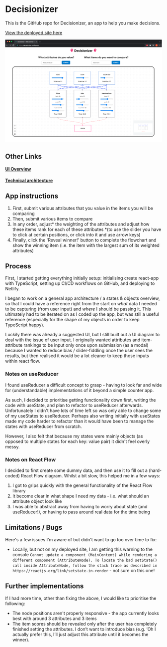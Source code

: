 # Decisionizer

This is the GitHub repo for Decisionizer, an app to help you make decisions.

[View the deployed site here](https://decisionizer.netlify.app/)

![Screenshot](screenshot.png)

## Other Links

#### [UI Overview](https://whimsical.com/ui-decision-making-helper-CgGRuSAAHJFHFLqvoUZ5rp)

#### [Technical architecture](https://whimsical.com/states-objects-decision-making-helper-58dy1nJusBt9NprdBjNeeR)

## App instructions

1. First, submit various attributes that you value in the items you will be comparing
2. Then, submit various items to compare
3. In any order, adjust* the weighting of the attributes and adjust how these items rank for each of these attributes *(to use the slider you have to click at certain positions, or click into it and use arrow keys)
4. Finally, click the 'Reveal winner!' button to complete the flowchart and show the winning item (i.e. the item with the largest sum of its weighted attributes)

## Process

First, I started getting everything initially setup: initialising create react-app with TypeScript, setting up CI/CD workflows on GitHub, and deploying to Netlify.

I began to work on a general app architecture / a states & objects overview, so that I could have a reference right from the start on _what_ data I needed to be capturing (from user input) and _where_ I should be passing it. This ultimately had to be iterated on as I coded up the app, but was still a useful reference (especially for the shape of my objects in order to keep TypeScript happy).

Luckily there was already a suggested UI, but I still built out a UI diagram to deal with the issue of user input. I originally wanted attributes and item-attribute rankings to be input only once upon submission (as a modal) because I wanted to reduce bias / slider-fiddling once the user sees the results, but then realised it would be a lot cleaner to keep those inputs within react flow.

### Notes on useReducer

I found useReducer a difficult concept to grasp - having to look far and wide for (understandable) implementations of it beyond a simple counter app.

As such, I decided to prioritise getting functionality down first, writing the code with useState, and plan to refactor to useReducer afterwards. Unfortunately I didn't have lots of time left so was only able to change some of my useStates to useReducer. Perhaps also writing initially with useStates made my code harder to refactor than it would have been to manage the states with useReducer from scratch.

However, I also felt that because my states were mainly objects (as opposed to multiple states for each key: value pair) it didn't feel overly messy.

### Notes on React Flow

I decided to first create some dummy data, and then use it to fill out a (hard-coded) React Flow diagram. Whilst a bit slow, this helped me in a few ways:

1.  I got to grips quickly with the general functionality of the React Flow library
2.  It become clear in what shape I need my data - i.e. what should an attribute object look like
3.  I was able to abstract away from having to worry about state (and useReducer!), or having to pass around real data for the time being

## Limitations / Bugs

Here's a few issues I'm aware of but didn't want to go too over time to fix:

- Locally, but not on my deployed site, I am getting this warning to the console `Cannot update a component (MainContent) while rendering a different component (AttributeNode). To locate the bad setState() call inside AttributeNode, follow the stack trace as described in https://reactjs.org/link/setstate-in-render` - not sure on this one!

## Further implementations

If I had more time, other than fixing the above, I would like to prioritise the following:

- The node positions aren't properly responsive - the app currently looks best with around 3 attributes and 3 items
- The item scores should be revealed only after the user has completely finished setting the attributes. I don’t want to introduce bias (e.g. ‘Oh I actually prefer this, I’ll just adjust this attribute until it becomes the winner).
